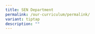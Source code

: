 ```yaml
---
title: SEN Department
permalink: /our-curriculum/permalink/
variant: tiptap
description: ""
---
```

